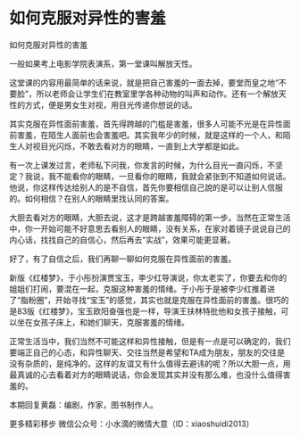 # 如何克服对异性的害羞

如何克服对异性的害羞 

一般如果考上电影学院表演系，第一堂课叫解放天性。 

这堂课的内容用最简单的话来说，就是把自己害羞的一面去掉，要堂而皇之地“不要脸”，所以老师会让学生们在教室里学各种动物的叫声和动作。还有一个解放天性的方式，便是男女生对视，用目光传递你想说的话。 

其实克服在异性面前害羞，首先得跨越的门槛是害羞，很多人可能不光是在异性面前害羞，在陌生人面前也会害羞吧。其实我年少的时候，就是这样的一个人，和陌生人对视目光闪烁，不敢去看对方的眼睛，一直到上大学都是如此。 

有一次上课发过言，老师私下问我，你发言的时候，为什么目光一直闪烁，不坚定？我说，我不能看你的眼睛，一旦看你的眼睛，我就会紧张到不知道如何说话。他说，你这样传达给别人的是不自信，首先你要相信自己說的是可以让别人信服的。如何相信？在别人的眼睛里找认同的答案。 

大胆去看对方的眼睛，大胆去说，这才是跨越害羞障碍的第一步。当然在正常生活中，你一开始可能不好意思去看别人的眼睛，没有关系，在家对着镜子说说自己的内心话，找找自己的自信心，然后再去“实战”，效果可能更显著。 

好了，有了自信之后，我们再聊一聊如何克服在异性面前的害羞。 

新版《红楼梦》，于小彤扮演贾宝玉，李少红导演说，你太老实了，你要去和你的姐姐们打闹，要混在一起，克服这种害羞的情绪。于小彤于是被李少红推着进了“脂粉圈”，开始寻找“宝玉”的感觉，其实也就是克服在异性面前的害羞。很巧的是83版《红楼梦》，宝玉欧阳奋强也是一样，导演王扶林特批他和女孩子接触，可以坐在女孩子床上，和她们聊天，克服害羞的情绪。 

正常生活当中，我们当然不可能这样和异性接触，但是有一点是可以确定的，我们要端正自己的心态，和异性聊天、交往当然是希望和TA成为朋友，朋友的交往是没有杂质的，是纯净的，这样的友谊又有什么值得去避讳的呢？所以大胆一点，用最真诚的心去看着对方的眼睛说话，你会发现其实并没有那么难，也没什么值得害羞的。 

本期回复黄磊：编剧，作家，图书制作人。 

更多精彩移步 微信公众号：小水滴的微情大意（ID：xiaoshuidi2013）